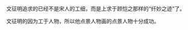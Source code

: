 ﻿---
author: Qiran
type: post
date: 2019-05-24T22:18:35+00:00
aliases: ["zh/624/"]
tags:
  - 中国美术史
---
文征明追求的已经不是宋人的工细，而是上求于顾恺之那样的“纤妙之迹”了。

文征明的因为工于人物，所以他点景人物画的点景人物十分成功。

